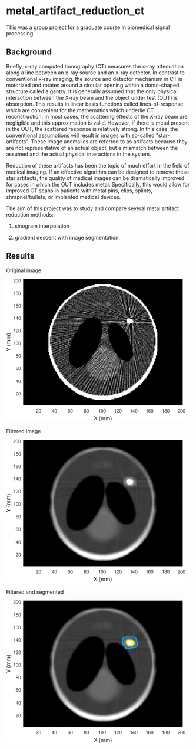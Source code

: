 # metal_artifact_reduction_ct

This was a group project for a graduate course in biomedical signal processing

## Background
Briefly, x-ray computed tomography (CT) measures the x-ray attenuation along a line between an x-ray source and an x-ray detector. In contrast to conventional x-ray imaging, the source and detector mechanism in CT is motorized and rotates around a circular opening within a donut-shaped structure called a gantry.  It is generally assumed that the only physical interaction between the X-ray beam and the object under test (OUT) is absorption. This results in linear basis functions called lines-of-response which are convenient for the mathematics which underlie CT reconstruction. In most cases, the scattering effects of the X-ray beam are negligible and this approximation is valid. However, if there is metal present in the OUT, the scattered response is relatively strong. In this case, the conventional assumptions will result in images with so-called "star-artifacts". These image anomalies are referred to as artifacts because they are not representative of an actual object, but a mismatch between the assumed and the actual physical interactions in the system.

Reduction of these artifacts has been the topic of much effort in the field of medical imaging. If an effective algorithm can be designed to remove these star artifacts, the quality of medical images can be dramatically improved for cases in which the OUT includes metal. Specifically, this would allow for improved CT scans in patients with metal pins, clips, splints, shrapnel/bullets, or implanted medical devices.

The aim of this project was to study and compare several metal artifact reduction methods:

1. sinogram interpolation

2. gradient descent with image segmentation.

## Results

Original image

![](examples/TestCT.png)

Filtered Image

![](examples/TestCT_filtered.png)

Filtered and segmented

![](examples/TestCT_filtered_and_segmented.png)
